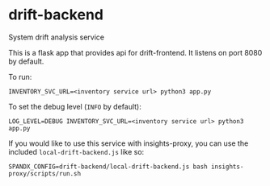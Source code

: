 # drift-backend
System drift analysis service

This is a flask app that provides api for drift-frontend. It listens on port
8080 by default.

To run:

`INVENTORY_SVC_URL=<inventory service url> python3 app.py`


To set the debug level (`INFO` by default):

`LOG_LEVEL=DEBUG INVENTORY_SVC_URL=<inventory service url> python3 app.py`

If you would like to use this service with insights-proxy, you can use the
included `local-drift-backend.js` like so:

`SPANDX_CONFIG=drift-backend/local-drift-backend.js bash insights-proxy/scripts/run.sh`
